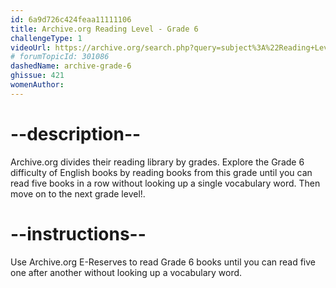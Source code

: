 ```yaml
---
id: 6a9d726c424feaa11111106
title: Archive.org Reading Level - Grade 6
challengeType: 1
videoUrl: https://archive.org/search.php?query=subject%3A%22Reading+Level-Grade+6%22
# forumTopicId: 301086
dashedName: archive-grade-6
ghissue: 421
womenAuthor: 
---
```


# --description--

Archive.org divides their reading library by grades. Explore the Grade 6 difficulty of English books by reading books from this grade until you can read five books in a row without looking up a single vocabulary word. Then move on to the next grade level!.

# --instructions--

Use Archive.org E-Reserves to read Grade 6 books until you can read five one after another without looking up a vocabulary word. 